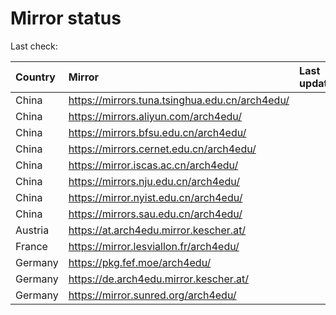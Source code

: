 <script src="./time.js"></script>
# Mirror status
Last check: <script type="text/javascript">localize(1742353225.7906592);</script>

|Country|Mirror|Last update|
|:------|:-----|:----------|
|China|https://mirrors.tuna.tsinghua.edu.cn/arch4edu/|<script type="text/javascript">localize(1742323509);</script>|
|China|https://mirrors.aliyun.com/arch4edu/|<script type="text/javascript">localize(1742323509);</script>|
|China|https://mirrors.bfsu.edu.cn/arch4edu/|<script type="text/javascript">localize(1742323509);</script>|
|China|https://mirrors.cernet.edu.cn/arch4edu/|<script type="text/javascript">localize(1742323509);</script>|
|China|https://mirror.iscas.ac.cn/arch4edu/|<script type="text/javascript">localize(1742323509);</script>|
|China|https://mirrors.nju.edu.cn/arch4edu/|<script type="text/javascript">localize(1742280273);</script>|
|China|https://mirror.nyist.edu.cn/arch4edu/|<script type="text/javascript">localize(1742280273);</script>|
|China|https://mirrors.sau.edu.cn/arch4edu/|<script type="text/javascript">localize(1731653531);</script>|
|Austria|https://at.arch4edu.mirror.kescher.at/|<script type="text/javascript">localize(1742323509);</script>|
|France|https://mirror.lesviallon.fr/arch4edu/|<script type="text/javascript">localize(1742323509);</script>|
|Germany|https://pkg.fef.moe/arch4edu/|<script type="text/javascript">localize(1742323509);</script>|
|Germany|https://de.arch4edu.mirror.kescher.at/|<script type="text/javascript">localize(1742323509);</script>|
|Germany|https://mirror.sunred.org/arch4edu/|<script type="text/javascript">localize(1742323509);</script>|

<script src="./tablefilter/tablefilter.js"></script>
<script src="./table.js"></script>